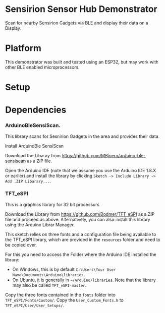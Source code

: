 # Sensirion Sensor Hub Demonstrator

Scan for nearby Sensirion Gadgets via BLE and display their data on a Display.

# Platform
This demonstrator was built and tested using an ESP32, but may work with other BLE enabled microprocessors.  

# Setup

# Dependencies

### ArduinoBleSensiScan. 
This library scans for Sesnirion Gadgets in the area and provides their data.

Install ArduinoBle SensiScan

Download the Libaray from https://github.com/MBjoern/arduino-ble-sensiscan as a ZIP file. 

Open the Arduino IDE (note that we assume you use the Arduino IDE 1.8.X or earlier) and install the library by clicking `Sketch -> Include Library -> Add .ZIP Libarary...`. 

### TFT_eSPI
This is a graphics library for 32 bit processors. 

Download the Library from https://github.com/Bodmer/TFT_eSPI as a ZIP file and proceed as above.
Alternatively, you can also install this library using the Arduino Librar Manager.

This sketch relies on three fonts and a configuration file being available to the TFT_eSPI library, which are provided in the `resources` folder and need to be copied over.

For this you need to access the Folder where the Arduino IDE installed the library:
* On Windows, this is by default `C:\Users\Your User Name\Documents\Arduino\libraries`.
* On Ubuntu, it is generally in `~/Arduino/libraries`.
Note that the library may also be called `TFT_eSPI-master`.

Copy the three fonts contained in the `fonts` folder into `TFT_eSPI/Fonts/Custom/`.
Copy the `User_Custom_Fonts.h` to `TFT_eSPI/User/User_Setups/`.
